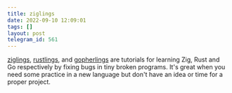 ```yaml
---
title: ziglings
date: 2022-09-10 12:09:01
tags: []
layout: post
telegram_id: 561
---
```


[ziglings](https://github.com/ratfactor/ziglings), [rustlings](https://github.com/rust-lang/rustlings), and [gopherlings](https://github.com/soypat/gopherlings) are tutorials for learning Zig, Rust and Go respectively by fixing bugs in tiny broken programs. It's great when you need some practice in a new language but don't have an idea or time for a proper project.
